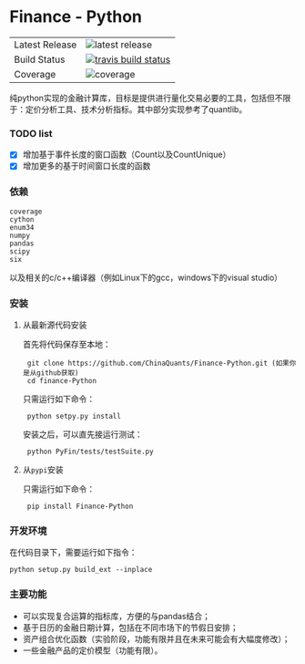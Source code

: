 # Finance - Python

<table>
<tr>
  <td>Latest Release</td>
  <td><img src="https://img.shields.io/pypi/v/finance-python.svg" alt="latest release" /></td>
</tr>
<tr>
  <td>Build Status</td>
  <td>
    <a href="https://travis-ci.org/alpha-miner/Finance-Python">
    <img src="https://travis-ci.org/alpha-miner/Finance-Python.svg?branch=master" alt="travis build status" />
    </a>
  </td>
</tr>
<tr>
  <td>Coverage</td>
  <td><img src="https://coveralls.io/repos/alpha-miner/Finance-Python/badge.svg?branch=master&service=github" alt="coverage" /></td>
</tr>
</table>

纯python实现的金融计算库，目标是提供进行量化交易必要的工具，包括但不限于：定价分析工具、技术分析指标。其中部分实现参考了quantlib。
### TODO list

- [x] 增加基于事件长度的窗口函数（Count以及CountUnique）
- [x] 增加更多的基于时间窗口长度的函数

### 依赖

    coverage
    cython
    enum34
    numpy
    pandas
    scipy
    six
    
以及相关的c/c++编译器（例如Linux下的gcc，windows下的visual studio）

### 安装

1. 从最新源代码安装

    首先将代码保存至本地：
    
        git clone https://github.com/ChinaQuants/Finance-Python.git (如果你是从github获取)
        cd finance-Python
       
    只需运行如下命令：
    
        python setpy.py install
    
    安装之后，可以直先接运行测试：
    
        python PyFin/tests/testSuite.py
        
2. 从``pypi``安装
    
    只需运行如下命令：
    
        pip install Finance-Python
    
    
### 开发环境

在代码目录下，需要运行如下指令：

    python setup.py build_ext --inplace

### 主要功能

* 可以实现复合运算的指标库，方便的与pandas结合；
* 基于日历的金融日期计算，包括在不同市场下的节假日安排；
* 资产组合优化函数（实验阶段，功能有限并且在未来可能会有大幅度修改）；
* 一些金融产品的定价模型（功能有限）。
